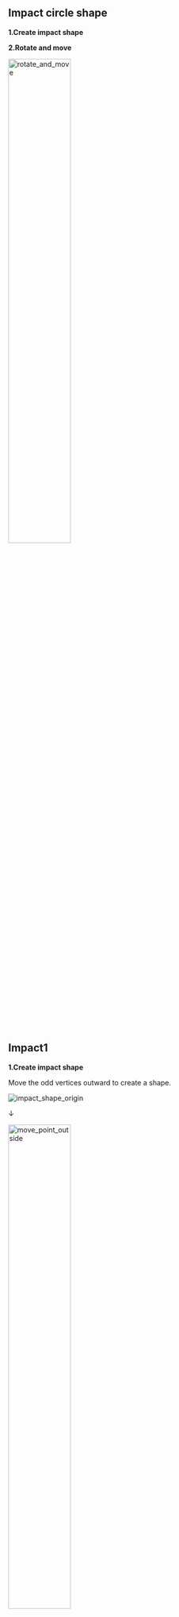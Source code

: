 ## Impact circle shape
**1.Create impact shape**

**2.Rotate and move**

<img src="https://github.com/user-attachments/assets/ae0340a6-59c4-4d95-85af-41d088cb2f23" alt="rotate_and_move" width="50%" />

## Impact1
**1.Create impact shape**

Move the odd vertices outward to create a shape.

![impact_shape_origin](https://github.com/user-attachments/assets/cde57650-7337-41bb-8566-8c6c89b492ae)

↓

<img src="https://github.com/user-attachments/assets/e9d4cd63-17fb-4503-8f73-806740806943" alt="move_point_outside" width="50%" />

**2.Move**

Calculate the vector to outward from the center of an object, then calculate the velosity and move the vertex.

<img src="https://github.com/user-attachments/assets/f16fc8bc-4981-4825-834d-4169dd828b7a" alt="calculate_vel_impact1" width="80%" />

## Impact2
**1.Create impact shape**

Choose a shape with **four** vertices on one side, then calcurate weight to create shape.

![create_shape_impact2](https://github.com/user-attachments/assets/eb297f1d-5edc-41b4-b563-398dda558b23)

↓

<img src="https://github.com/user-attachments/assets/fec99dcb-9956-4a0c-bf32-934ba3193741" alt="impact2_shape" width="50%" />

**2.Move**
Use weight to move points.
